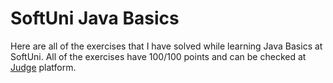 # **SoftUni Java Basics**<br>
Here are all of the exercises that I have solved while learning Java Basics at SoftUni.
All of the exercises have 100/100 points and can be checked at <a href="https://judge.softuni.org/">Judge</a> platform.
